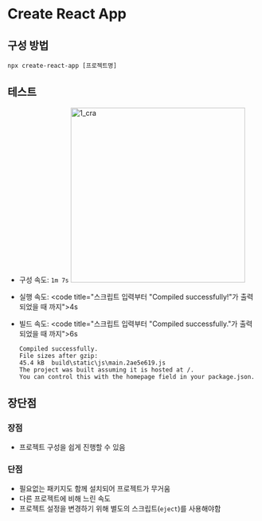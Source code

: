 # Create React App

## 구성 방법

`npx create-react-app [프로젝트명]`

## 테스트

- 구성 속도: <code>1m 7s</code>
  <img src="https://github.com/user-attachments/assets/5fb6f854-cc3e-4bfe-b5a1-5a6db6398ea3" alt="1_cra" width="350">

- 실행 속도: <code title="스크립트 입력부터 \"Compiled successfully!\"가 출력되었을 때 까지">4s</code>

- 빌드 속도: <code title="스크립트 입력부터 \"Compiled successfully.\"가 출력되었을 때 까지">6s</code>
  ```
  Compiled successfully.
  File sizes after gzip:
  45.4 kB  build\static\js\main.2ae5e619.js
  The project was built assuming it is hosted at /.
  You can control this with the homepage field in your package.json.
  ```

## 장단점

### 장점

- 프로젝트 구성을 쉽게 진행할 수 있음

### 단점

- 필요없는 패키지도 함께 설치되어 프로젝트가 무거움
- 다른 프로젝트에 비해 느린 속도
- 프로젝트 설정을 변경하기 위해 별도의 스크립트(`eject`)를 사용해야함
